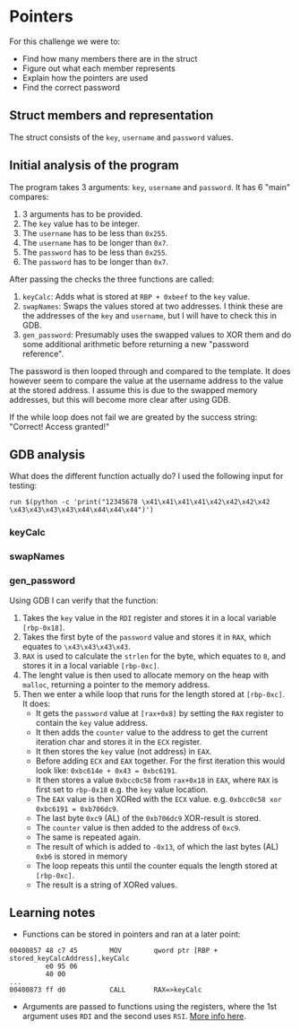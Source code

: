 # Pointers
For this challenge we were to:
- Find how many members there are in the struct
- Figure out what each member represents
- Explain how the pointers are used
- Find the correct password

## Struct members and representation
The struct consists of the ```key```, ```username``` and ```password``` values. 

## Initial analysis of the program
The program takes 3 arguments: ```key```, ```username``` and ```password```. 
It has 6 "main" compares:
1. 3 arguments has to be provided.
2. The ```key``` value has to be integer.
3. The ```username``` has to be less than ```0x255```.
4. The ```username``` has to be longer than ```0x7```.
5. The ```password``` has to be less than ```0x255```.
6. The ```password``` has to be longer than ```0x7```.

After passing the checks the three functions are called:
1. ```keyCalc```: Adds what is stored at ```RBP + 0xbeef``` to the ```key``` value.
2. ```swapNames```: Swaps the values stored at two addresses. I think these are the addresses of the ```key``` and ```username```, but I will have to check this in GDB.
3. ```gen_password```: Presumably uses the swapped values to XOR them and do some additional arithmetic before returning a new "password reference".

The password is then looped through and compared to the template. It does however seem to compare the value at the username address to the value at the stored address.
I assume this is due to the swapped memory addresses, but this will become more clear after using GDB. 

If the while loop does not fail we are greated by the success string: "Correct! Access granted!"

## GDB analysis
What does the different function actually do? I used the following input for testing:
````
run $(python -c 'print("12345678 \x41\x41\x41\x41\x42\x42\x42\x42 \x43\x43\x43\x43\x44\x44\x44\x44")')
````
### keyCalc

### swapNames

### gen_password
Using GDB I can verify that the function:
1. Takes the ```key``` value in the ```RDI``` register and stores it in a local variable ```[rbp-0x18]```.
2. Takes the first byte of the ```password``` value and stores it in ```RAX```, which equates to ```\x43\x43\x43\x43```. 
3. ```RAX``` is used to calculate the ```strlen``` for the byte, which equates to ```8```, and stores it in a local variable ```[rbp-0xc]```.
4. The lenght value is then used to allocate memory on the heap with ```malloc```, returning a pointer to the memory address. 
5. Then we enter a while loop that runs for the length stored at ```[rbp-0xc]```. It does:
   -  It gets the ```password``` value at ```[rax+0x8]``` by setting the ```RAX``` register to contain the ```key``` value address. 
   -  It then adds the ```counter``` value to the address to get the current iteration char and stores it in the ```ECX``` register.
   -  It then stores the ```key``` value (not address) in ```EAX```.
   -  Before adding ```ECX``` and ```EAX``` together. For the first iteration this would look like: ```0xbc614e + 0x43 = 0xbc6191```.
   -  It then stores a value ```0xbcc0c58``` from ```rax+0x18``` in ```EAX```, where ```RAX``` is first set to ```rbp-0x18``` e.g. the ```key``` value location.  
   -  The ```EAX``` value is then XORed with the ```ECX``` value. e.g. ```0xbcc0c58 xor 0xbc6191 = 0xb706dc9```. 
   -  The last byte ```0xc9``` (AL) of the ```0xb706dc9``` XOR-result is stored.
   -  The ```counter``` value is then added to the address of ```0xc9```. 
   -  The same is repeated again.
   -  The result of which is added to ```-0x13```, of which the last bytes (AL) ```0xb6``` is stored in memory
   -  The loop repeats this until the counter equals the length stored at ```[rbp-0xc]```.
   -  The result is a string of XORed values.

## Learning notes
- Functions can be stored in pointers and ran at a later point: 
```
00400857 48 c7 45        MOV        qword ptr [RBP + stored_keyCalcAddress],keyCalc
         e0 95 06 
         40 00
...
00400873 ff d0           CALL       RAX=>keyCalc                                    
```
- Arguments are passed to functions using the registers, where the 1st argument uses ```RDI``` and the second uses ```RSI```. [More info here](http://6.s081.scripts.mit.edu/sp18/x86-64-architecture-guide.html).

